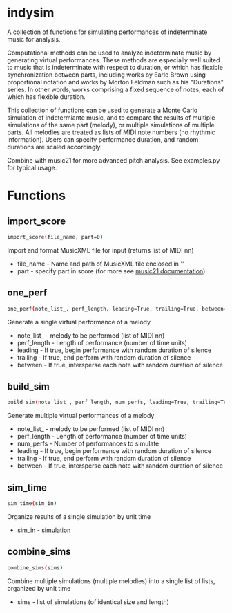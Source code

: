 # indysim
A collection of functions for simulating performances of indeterminate music for analysis.

Computational methods can be used to analyze indeterminate music by generating virtual performances. These methods are especially well suited to music that is indeterminate with respect to duration, or which has flexible synchronization between parts, including works by Earle Brown using proportional notation and works by Morton Feldman such as his "Durations" series. In other words, works comprising a fixed sequence of notes, each of which has flexible duration.

This collection of functions can be used to generate a Monte Carlo simulation of indetermiante music, and to compare the results of multiple simulations of the same part (melody), or multiple simulations of multiple parts. All melodies are treated as lists of MIDI note numbers (no rhythmic information). Users can specify performance duration, and random durations are scaled accordingly.

Combine with music21 for more advanced pitch analysis. See examples.py for typical usage.

# Functions
## import_score
```bash
import_score(file_name, part=0)
```
Import and format MusicXML file for input (returns list of MIDI nn)
+ file_name - Name and path of MusicXML file enclosed in ''
+ part - specify part in score (for more see [music21 documentation](http://web.mit.edu/music21/doc/moduleReference/moduleStream.html#music21.stream.Score.parts))
## one_perf
```bash
one_perf(note_list_, perf_length, leading=True, trailing=True, between=False)
```
Generate a single virtual performance of a melody
+ note_list_ - melody to be performed (list of MIDI nn)
+ perf_length - Length of performance (number of time units)
+ leading - If true, begin performance with random duration of silence
+ trailing - If true, end perform with random duration of silence
+ between - If true, intersperse each note with random duration of silence
## build_sim
```bash
build_sim(note_list_, perf_length, num_perfs, leading=True, trailing=True, between=False)
```
Generate multiple virtual performances of a melody
+ note_list_ - melody to be performed (list of MIDI nn)
+ perf_length - Length of performance (number of time units)
+ num_perfs - Number of performances to simulate
+ leading - If true, begin performance with random duration of silence
+ trailing - If true, end perform with random duration of silence
+ between - If true, intersperse each note with random duration of silence
## sim_time
```bash
sim_time(sim_in)
```
Organize results of a single simulation by unit time
+ sim_in - simulation
## combine_sims
```bash
combine_sims(sims)
```
Combine multiple simulations (multiple melodies) into a single list of lists, organized by unit time
+ sims - list of simulations (of identical size and length)
